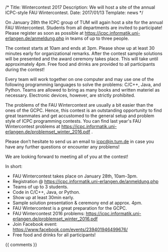 /*
Title: Wintercontest 2017
Description: We will host a site of the annual ICPC-style FAU Wintercontest.
Date: 2017/01/13
Template: news
*/

On January 28th the ICPC group of TUM will again host a site for the annual FAU Wintercontest. Students from all departments are invited to participate! Please register as soon as possible at https://icpc.informatik.uni-erlangen.de/anmeldung.php in teams of up to three people. 

The contest starts at 10am and ends at 3pm. Please show up at least 30 minutes early for organizational remarks. After the contest sample solutions will be presented and the award ceremony takes place. This will take until approximately 4pm. Free food and drinks are provided to all participants during the contest!

Every team will work together on one computer and may use one of the following programming languages to solve the problems: C/C++, Java, and Python. Teams are allowed to bring as many books and written materiel as necessary. Electronic devices, however, are strictly prohibited.

The problems of the FAU Wintercontest are usually a bit easier than the ones of the GCPC. Hence, this contest is an outstanding opportunity to find great teammates and get accustomed to the general setup and problem style of ICPC programming contests. You can find last year's FAU Wintercontest problems at https://icpc.informatik.uni-erlangen.de/problemset_winter_2016.pdf .

Please don’t hesitate to send us an email to icpc@in.tum.de in case you have any further questions or encounter any problems!

We are looking forward to meeting all of you at the contest!


In short:
- FAU Wintercontest takes place on January 28th, 10am-3pm.
- Registration @ https://icpc.informatik.uni-erlangen.de/anmeldung.php
- Teams of up to 3 students.
- Code in C/C++, Java, or Python.
- Show up at least 30min early.
- Sample solution presentation & ceremony end at approx. 4pm.
- FAU Wintercontest is a great preparation for the GCPC.
- FAU Wintercontest 2016 problems: https://icpc.informatik.uni-erlangen.de/problemset_winter_2016.pdf
- Join Facebook event: https://www.facebook.com/events/239401946499676/
- Free food and drinks for all participants!

{{ comments }}